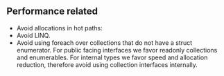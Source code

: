## Performance related

* Avoid allocations in hot paths:
* Avoid LINQ.
* Avoid using foreach over collections that do not have a struct enumerator. For public facing interfaces we favor readonly collections and enumerables. For internal types we favor speed and allocation reduction, therefore avoid using collection interfaces internally.

